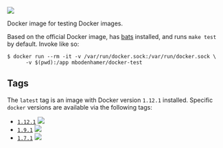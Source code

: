 [![](https://travis-ci.org/mbodenhamer/docker-docker-test.svg?branch=master)](https://travis-ci.org/mbodenhamer/docker-docker-test)

Docker image for testing Docker images.

Based on the official Docker image, has [bats](https://github.com/sstephenson/bats) installed, and runs `make test` by default. Invoke like so:

    $ docker run --rm -it -v /var/run/docker.sock:/var/run/docker.sock \
	      -v $(pwd):/app mbodenhamer/docker-test

Tags
----

The `latest` tag is an image with Docker version `1.12.1` installed. Specific `docker` versions are available via the following tags:

* [`1.12.1`](https://github.com/mbodenhamer/docker-docker-test/tree/1.12.1) ![](https://travis-ci.org/mbodenhamer/docker-docker-test.svg?branch=1.12.1)
* [`1.9.1`](https://github.com/mbodenhamer/docker-docker-test/tree/1.9.1) ![](https://travis-ci.org/mbodenhamer/docker-docker-test.svg?branch=1.9.1)
* [`1.7.1`](https://github.com/mbodenhamer/docker-docker-test/tree/1.7.1) ![](https://travis-ci.org/mbodenhamer/docker-docker-test.svg?branch=1.7.1)
